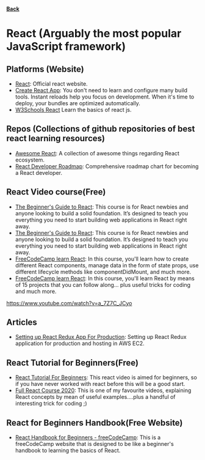 **[Back](/README.md/)**

# React (Arguably the most popular JavaScript framework)

## Platforms (Website)

- [React](https://reactjs.org/): Official react website.
- [Create React App](https://create-react-app.dev/): You don't need to learn and configure many build tools. Instant reloads help you focus on development. When it's time to deploy, your bundles are optimized automatically.
- [W3Schools React](https://www.w3schools.com/react/react_intro.asp) Learn the basics of react js.

## Repos (Collections of github repositories of best react learning resources)

- [Awesome React](https://github.com/enaqx/awesome-react): A collection of awesome things regarding React ecosystem.
- [React Developer Roadmap](https://github.com/adam-golab/react-developer-roadmap): Comprehensive roadmap chart for becoming a React developer.

## React Video course(Free)

- [The Beginner's Guide to React](https://egghead.io/courses/the-beginner-s-guide-to-react): This course is for React newbies and anyone looking to build a solid foundation. It’s designed to teach you everything you need to start building web applications in React right away.
- [The Beginner's Guide to React](https://egghead.io/courses/the-beginner-s-guide-to-react): This course is for React newbies and anyone looking to build a solid foundation. It’s designed to teach you everything you need to start building web applications in React right away.
- [FreeCodeCamp learn React](https://www.freecodecamp.org/learn/front-end-libraries/#react): In this course, you'll learn how to create different React components, manage data in the form of state props, use different lifecycle methods like componentDidMount, and much more.
- [FreeCodeCamp learn React](https://www.youtube.com/watch?v=a_7Z7C_JCyo): In this course, you'll learn React by means of 15 projects that you can follow along... plus useful tricks for coding and much more.

https://www.youtube.com/watch?v=a_7Z7C_JCyo

## Articles

- [Setting up React Redux App For Production](https://medium.com/@gobindathakur/setting-up-react-redux-application-for-production-and-hosting-in-aws-ec2-8bbb8bf3c643): Setting up React Redux application for production and hosting in AWS EC2.

## React Tutorial for Beginners(Free)

- [React Tutorial For Beginners](https://www.youtube.com/watch?v=dGcsHMXbSOA&list=PLDyQo7g0_nsVHmyZZpVJyFn5ojlboVEhE&pbjreload=101): This react video is aimed for beginners, so if you have never worked with react before this will be a good start.
- [Full React Course 2020](https://www.youtube.com/watch?v=4UZrsTqkcW4): This is one of my favourite videos, explaining React concepts by mean of useful examples....plus a handful of interesting trick for coding ;)

## React for Beginners Handbook(Free Website)

- [React Handbook for Beginners - freeCodeCamp](https://www.freecodecamp.org/news/react-beginner-handbook/): This is a freeCodeCamp website that is designed to be like a beginner's handbook to learning the basics of React.
